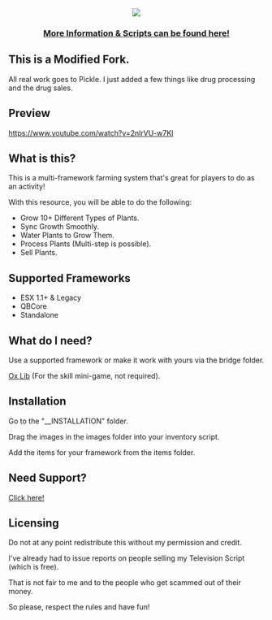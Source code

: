 <div align='center'><img src='https://user-images.githubusercontent.com/111543470/204052111-a0c7109c-9597-4181-a7f6-1c7113dc98fb.png'/></div>
<div align='center'><h3><a href='https://picklemods.com/'>More Information & Scripts can be found here!</a></h3></div>

## This is a Modified Fork.
<p> All real work goes to Pickle. I just added a few things like drug processing and the drug sales.</p>

## Preview

https://www.youtube.com/watch?v=2nlrVU-w7KI

## What is this?

<p>This is a multi-framework farming system that's great for players to do as an activity!</p>

With this resource, you will be able to do the following:

- Grow 10+ Different Types of Plants.
- Sync Growth Smoothly.
- Water Plants to Grow Them.
- Process Plants (Multi-step is possible).
- Sell Plants.

## Supported Frameworks

- ESX 1.1+ & Legacy
- QBCore
- Standalone

## What do I need?

Use a supported framework or make it work with yours via the bridge folder.

<a href='https://github.com/overextended/ox_lib/releases/'>Ox Lib</a> (For the skill mini-game, not required).

## Installation

<p>Go to the "__INSTALLATION" folder.</p>
<p>Drag the images in the images folder into your inventory script.</p>
<p>Add the items for your framework from the items folder.</p>

## Need Support?

<a href='https://picklemods.com'>Click here!</a>

## Licensing

<p>Do not at any point redistribute this without my permission and credit.</p>
<p>I've already had to issue reports on people selling my Television Script (which is free).</p>
<p>That is not fair to me and to the people who get scammed out of their money.</p>
<p>So please, respect the rules and have fun!</p>
